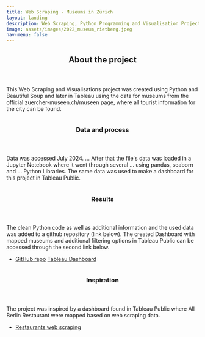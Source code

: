 ```yaml
---
title: Web Scraping - Museums in Zürich
layout: landing
description: Web Scraping, Python Programming and Visualisation Project
image: assets/images/2022_museum_rietberg.jpeg
nav-menu: false
---
```


<!-- Main -->
<div id="main">

<!-- One -->
<section id="one">
	<div class="inner">
		<header class="major">
			<h2>About the project</h2>
		</header>
		<p>This Web Scraping and Visualisations project was created using Python and Beautiful Soup and later in Tableau using the data for museums from the official zuercher-museen.ch/museen page, where all tourist information for the city can be found.</p>
	</div>
</section>

<!-- Two -->
<section id="two" class="spotlights">
	<section>
		<a href="generic.html" class="image">
			<img src="{% link assets/images/pic08.jpg %}" alt="" data-position="center center" />
		</a>
		<div class="content">
			<div class="inner">
				<header class="major">
					<h3>Data and process</h3>
				</header>
				<p>Data was accessed July 2024. ... After that the file's data was loaded in a Jupyter Notebook where it went through several ... using pandas, seaborn and ... Python Libraries. The same data was used to make a dashboard for this project in Tableau Public.</p>
			</div>
		</div>
	</section>
	<section>
		<a href="generic.html" class="image">
			<img src="{% link assets/images/pic08.jpg %}" alt="" data-position="center center" />
		</a>
		<div class="content">
			<div class="inner">
				<header class="major">
					<h3>Results</h3>
				</header>
				<p>The clean Python code as well as additional information and the used data was added to a github repository (link below). The created Dashboard with mapped museums and additional filtering options in Tableau Public can be accessed through the second link below. </p>
				<ul class="actions">
					<li>
						<a href="generic.html" class="button">GitHub repo</a>
						<a href="generic.html" class="button">Tableau Dashboard</a>
					</li>
				</ul>
			</div>
		</div>
	</section>
	<section>
		<a href="generic.html" class="image">
			<img src="{% link assets/images/pic09.jpg %}" alt="" data-position="top center" />
		</a>
		<div class="content">
			<div class="inner">
				<header class="major">
					<h3>Inspiration</h3>
				</header>
				<p>The project was inspired by a dashboard found in Tableau Public where All Berlin Restaurant were mapped based on web scraping data. </p>
				<ul class="actions">
					<li><a href="generic.html" class="button">Restaurants web scraping</a></li>
				</ul>
			</div>
		</div>
	</section>
	<section>
		<a href="generic.html" class="image">
			<img src="{% link assets/images/pic10.jpg %}" alt="" data-position="25% 25%" />
		</a>
	</section>
</section>

</div>
